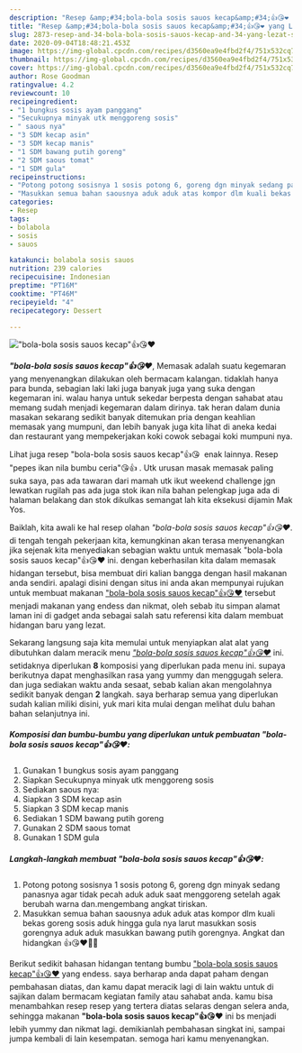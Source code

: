 ```yaml
---
description: "Resep &amp;#34;bola-bola sosis sauos kecap&amp;#34;👍😘❤️ yang Lezat Sekali"
title: "Resep &amp;#34;bola-bola sosis sauos kecap&amp;#34;👍😘❤️ yang Lezat Sekali"
slug: 2873-resep-and-34-bola-bola-sosis-sauos-kecap-and-34-yang-lezat-sekali
date: 2020-09-04T18:48:21.453Z
image: https://img-global.cpcdn.com/recipes/d3560ea9e4fbd2f4/751x532cq70/bola-bola-sosis-sauos-kecap👍😘❤️-foto-resep-utama.jpg
thumbnail: https://img-global.cpcdn.com/recipes/d3560ea9e4fbd2f4/751x532cq70/bola-bola-sosis-sauos-kecap👍😘❤️-foto-resep-utama.jpg
cover: https://img-global.cpcdn.com/recipes/d3560ea9e4fbd2f4/751x532cq70/bola-bola-sosis-sauos-kecap👍😘❤️-foto-resep-utama.jpg
author: Rose Goodman
ratingvalue: 4.2
reviewcount: 10
recipeingredient:
- "1 bungkus sosis ayam panggang"
- "Secukupnya minyak utk menggoreng sosis"
- " saous nya"
- "3 SDM kecap asin"
- "3 SDM kecap manis"
- "1 SDM bawang putih goreng"
- "2 SDM saous tomat"
- "1 SDM gula"
recipeinstructions:
- "Potong potong sosisnya 1 sosis potong 6, goreng dgn minyak sedang panasnya agar tidak pecah aduk aduk saat menggoreng setelah agak berubah warna dan.mengembang angkat tiriskan."
- "Masukkan semua bahan saousnya aduk aduk atas kompor dlm kuali bekas goreng sosis aduk hingga gula nya larut masukkan sosis gorengnya aduk aduk masukkan bawang putih gorengnya. Angkat dan hidangkan 👍😘❤️👍🏼"
categories:
- Resep
tags:
- bolabola
- sosis
- sauos

katakunci: bolabola sosis sauos 
nutrition: 239 calories
recipecuisine: Indonesian
preptime: "PT16M"
cooktime: "PT46M"
recipeyield: "4"
recipecategory: Dessert

---
```



![&#34;bola-bola sosis sauos kecap&#34;👍😘❤️](https://img-global.cpcdn.com/recipes/d3560ea9e4fbd2f4/751x532cq70/bola-bola-sosis-sauos-kecap👍😘❤️-foto-resep-utama.jpg)

<b><i>&#34;bola-bola sosis sauos kecap&#34;👍😘❤️</i></b>, Memasak adalah suatu kegemaran yang menyenangkan dilakukan oleh bermacam kalangan. tidaklah hanya para bunda, sebagian laki laki juga banyak juga yang suka dengan kegemaran ini. walau hanya untuk sekedar berpesta dengan sahabat atau memang sudah menjadi kegemaran dalam dirinya. tak heran dalam dunia masakan sekarang sedikit banyak ditemukan pria dengan keahlian memasak yang mumpuni, dan lebih banyak juga kita lihat di aneka kedai dan restaurant yang mempekerjakan koki cowok sebagai koki mumpuni nya.

Lihat juga resep &#34;bola-bola sosis sauos kecap&#34;👍😘 ️ enak lainnya. Resep &#34;pepes ikan nila bumbu ceria&#34;😘👍 ️. Utk urusan masak memasak paling suka saya, pas ada tawaran dari mamah utk ikut weekend challenge jgn lewatkan rugilah pas ada juga stok ikan nila bahan pelengkap juga ada di halaman belakang dan stok dikulkas semangat lah kita eksekusi dijamin Mak Yos.

Baiklah, kita awali ke hal resep olahan <i>&#34;bola-bola sosis sauos kecap&#34;👍😘❤️</i>. di tengah tengah pekerjaan kita, kemungkinan akan terasa menyenangkan jika sejenak kita menyediakan sebagian waktu untuk memasak &#34;bola-bola sosis sauos kecap&#34;👍😘❤️ ini. dengan keberhasilan kita dalam memasak hidangan tersebut, bisa membuat diri kalian bangga dengan hasil makanan anda sendiri. apalagi disini dengan situs ini anda akan mempunyai rujukan untuk membuat makanan <u>&#34;bola-bola sosis sauos kecap&#34;👍😘❤️</u> tersebut menjadi makanan yang endess dan nikmat, oleh sebab itu simpan alamat laman ini di gadget anda sebagai salah satu referensi kita dalam membuat hidangan baru yang lezat.


Sekarang langsung saja kita memulai untuk menyiapkan alat alat yang dibutuhkan dalam meracik menu <u><i>&#34;bola-bola sosis sauos kecap&#34;👍😘❤️</i></u> ini. setidaknya diperlukan <b>8</b> komposisi yang diperlukan pada menu ini. supaya berikutnya dapat menghasilkan rasa yang yummy dan menggugah selera. dan juga sediakan waktu anda sesaat, sebab kalian akan mengolahnya sedikit banyak dengan <b>2</b> langkah. saya berharap semua yang diperlukan sudah kalian miliki disini, yuk mari kita mulai dengan melihat dulu bahan bahan selanjutnya ini.

<!--inarticleads1-->

##### Komposisi dan bumbu-bumbu yang diperlukan untuk pembuatan &#34;bola-bola sosis sauos kecap&#34;👍😘❤️:

1. Gunakan 1 bungkus sosis ayam panggang
1. Siapkan Secukupnya minyak utk menggoreng sosis
1. Sediakan  saous nya:
1. Siapkan 3 SDM kecap asin
1. Siapkan 3 SDM kecap manis
1. Sediakan 1 SDM bawang putih goreng
1. Gunakan 2 SDM saous tomat
1. Gunakan 1 SDM gula




<!--inarticleads2-->

##### Langkah-langkah membuat &#34;bola-bola sosis sauos kecap&#34;👍😘❤️:

1. Potong potong sosisnya 1 sosis potong 6, goreng dgn minyak sedang panasnya agar tidak pecah aduk aduk saat menggoreng setelah agak berubah warna dan.mengembang angkat tiriskan.
1. Masukkan semua bahan saousnya aduk aduk atas kompor dlm kuali bekas goreng sosis aduk hingga gula nya larut masukkan sosis gorengnya aduk aduk masukkan bawang putih gorengnya. Angkat dan hidangkan 👍😘❤️👍🏼




Berikut sedikit bahasan hidangan tentang bumbu <u>&#34;bola-bola sosis sauos kecap&#34;👍😘❤️</u> yang endess. saya berharap anda dapat paham dengan pembahasan diatas, dan kamu dapat meracik lagi di lain waktu untuk di sajikan dalam bermacam kegiatan family atau sahabat anda. kamu bisa menambahkan resep resep yang tertera diatas selaras dengan selera anda, sehingga makanan <b>&#34;bola-bola sosis sauos kecap&#34;👍😘❤️</b> ini bs menjadi lebih yummy dan nikmat lagi. demikianlah pembahasan singkat ini, sampai jumpa kembali di lain kesempatan. semoga hari kamu menyenangkan.
